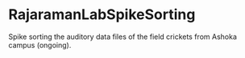 # RajaramanLabSpikeSorting
Spike sorting the auditory data files of the field crickets from Ashoka campus (ongoing).

